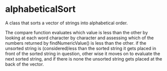 # alphabeticalSort
A class that sorts a vector of strings into alphabetical order.

The compare function evaluates which value is less than the other by looking at each word character by character and assessing which of the numbers returned by findNumericValue() is less than the other.
if the unsorted string is (considered)less than the sorted string it gets placed in front of the sorted string in question, other wise it moves on to evaluate the next sorted string, and if there is none the unsorted string gets placed at the back of the vector.